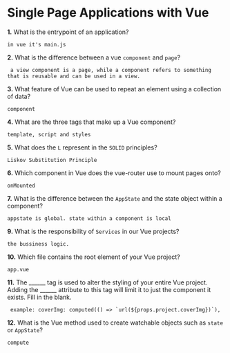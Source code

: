 # Single Page Applications with Vue

**1.** What is the entrypoint of an application?
<!-- enter you answer in the space below -->
```
in vue it's main.js
```
**2.** What is the difference between a vue `component` and `page`?
<!-- enter you answer in the space below -->
```
 a view component is a page, while a component refers to something that is reusable and can be used in a view.
```
**3.** What feature of Vue can be used to repeat an element using a collection of data?
<!-- enter you answer in the space below -->
```
component
```
**4.** What are the three tags that make up a Vue component?
<!-- enter you answer in the space below -->
```
template, script and styles
```
**5.** What does the `L` represent in the `SOLID` principles?
<!-- enter you answer in the space below -->
```
Liskov Substitution Principle
```
**6.** Which component in Vue does the vue-router use to mount pages onto?
<!-- enter you answer in the space below -->
```
onMounted
```
**7.** What is the difference between the `AppState` and the state object within a component?
<!-- enter you answer in the space below -->
```
appstate is global. state within a component is local
```
**9.** What is the responsibility of `Services` in our Vue projects?
<!-- enter you answer in the space below -->
```
the bussiness logic.
```
**10.** Which file contains the root element of your Vue project?
<!-- enter you answer in the space below -->
```
app.vue
```
**11.** The ______ tag is used to alter the styling of your entire Vue project.  Adding the ______ attribute to this tag will limit it to just the component it exists.  Fill in the blank.
<!-- enter you answer in the space below -->
```
 example: coverImg: computed(() => `url(${props.project.coverImg})`),
```
**12.** What is the Vue method used to create watchable objects such as `state` or `AppState`?
<!-- enter you answer in the space below -->
```
compute
```
